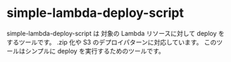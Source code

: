 # simple-lambda-deploy-script
simple-lambda-deploy-script は 対象の Lambda リソースに対して deploy をするツールです。
.zip 化や S3 のデプロイパターンに対応しています。
このツールはシンプルに deploy を実行するためのツールです。

